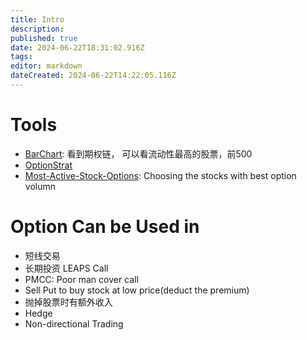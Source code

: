 ```yaml
---
title: Intro
description: 
published: true
date: 2024-06-22T18:31:02.916Z
tags: 
editor: markdown
dateCreated: 2024-06-22T14:22:05.116Z
---
```


# Tools

- [BarChart](https://barchart.com): 看到期权链， 可以看流动性最高的股票，前500
- [OptionStrat](https://optionstrat.com/)
- [Most-Active-Stock-Options](https://docs.google.com/spreadsheets/d/1fsYltZ-KfHGIkGcGqEWsZqfgdT0CkNZSR9eCaCd0oe0/edit?gid=1920983644#gid=1920983644): Choosing the stocks with best option volumn

# Option Can be Used in
- 短线交易
- 长期投资 LEAPS Call
- PMCC: Poor man cover call
- Sell Put to buy stock at low price(deduct the premium)
- 抛掉股票时有额外收入
- Hedge
- Non-directional Trading
